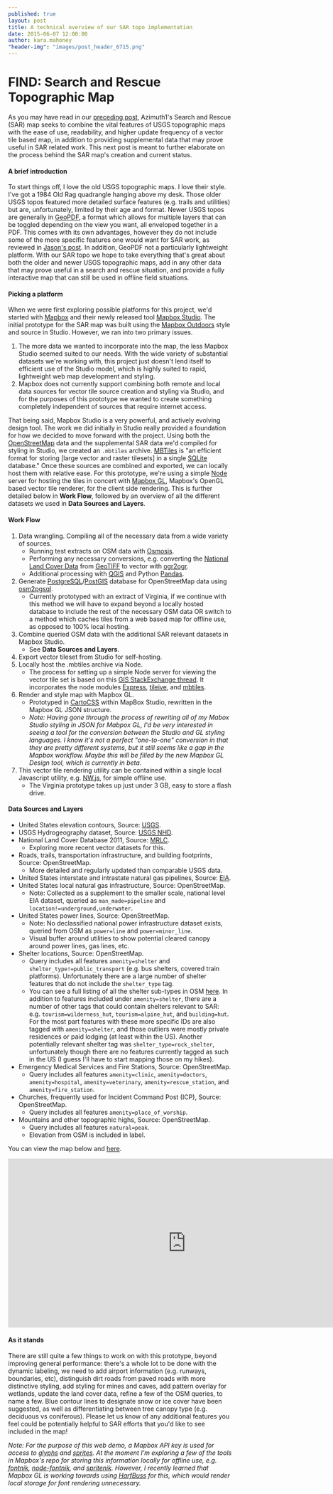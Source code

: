 ```yaml
---
published: true
layout: post
title: A technical overview of our SAR topo implementation
date: 2015-06-07 12:00:00
author: kara.mahoney
"header-img": "images/post_header_6715.png"
---
```



# FIND: Search and Rescue Topographic Map

As you may have read in our [preceding post](http://www.azimuth1.com/a-new-topo-map-for-saving-lives/), Azimuth1's Search and Rescue (SAR) map seeks to combine the vital features of USGS topographic maps with the ease of use, readability, and higher update frequency of a vector tile based map, in addition to providing supplemental data that may prove useful in SAR related work. This next post is meant to further elaborate on the process behind the SAR map's creation and current status. 

#### A brief introduction

To start things off, I love the old USGS topographic maps. I love their style. I've got a 1984 Old Rag quadrangle hanging above my desk. Those older USGS topos featured more detailed surface features (e.g. trails and utilities) but are, unfortunately, limited by their age and format. Newer USGS topos are generally in [GeoPDF](https://en.wikipedia.org/wiki/GeoPDF), a format which allows for multiple layers that can be toggled depending on the view you want, all enveloped together in a PDF. This comes with its own advantages, however they do not include some of the more specific features one would want for SAR work, as reviewed in [Jason's post](http://www.azimuth1.com/a-new-topo-map-for-saving-lives/). In addition, GeoPDF not a particularly lightweight platform. With our SAR topo we hope to take everything that's great about both the older and newer USGS topographic maps, add in any other data that may prove useful in a search and rescue situation, and provide a fully interactive map that can still be used in offline field situations.

#### Picking a platform

When we were first exploring possible platforms for this project, we'd started with [Mapbox](https://www.mapbox.com/) and their newly released tool [Mapbox Studio](https://www.mapbox.com/mapbox-studio/#darwin). The initial prototype for the SAR map was built using the [Mapbox Outdoors](https://github.com/mapbox/mapbox-studio-outdoors.tm2) style and source in Studio. However, we ran into two primary issues. 

1. The more data we wanted to incorporate into the map, the less Mapbox Studio seemed suited to our needs. With the wide variety of substantial datasets we're working with, this project just doesn't lend itself to efficient use of the Studio model, which is highly suited to rapid, lightweight web map development and styling.
2. Mapbox does not currently support combining both remote and local data sources for vector tile source creation and styling via Studio, and for the purposes of this prototype we wanted to create something completely independent of sources that require internet access.

That being said, Mapbox Studio is a very powerful, and actively evolving design tool. The work we did initially in Studio really provided a foundation for how we decided to move forward with the project. Using both the [OpenStreetMap](http://wiki.openstreetmap.org) data and the supplemental SAR data we'd compiled for styling in Studio, we created an `.mbtiles` archive. [MBTiles](https://www.mapbox.com/guides/an-open-platform/) is "an efficient format for storing [large vector and raster tilesets] in a single [SQLite](https://www.sqlite.org/) database." Once these sources are combined and exported, we can locally host them with relative ease. For this prototype, we're using a simple [Node](https://nodejs.org/) server for hosting the tiles in concert with [Mapbox GL](https://www.mapbox.com/mapbox-gl/), Mapbox's OpenGL based vector tile renderer, for the client side rendering. This is further detailed below in **Work Flow**, followed by an overview of all the different datasets we used in **Data Sources and Layers**.

#### Work Flow

1. Data wrangling. Compiling all of the necessary data from a wide variety of sources.
    - Running test extracts on OSM data with [Osmosis](https://wiki.openstreetmap.org/wiki/Osmosis).
    - Performing any necessary conversions, e.g. converting the [National Land Cover Data](http://www.mrlc.gov/nlcd2011.php) from [GeoTIFF](https://trac.osgeo.org/geotiff/) to vector with [ogr2ogr](http://www.gdal.org/ogr2ogr.html).
    - Additional processing with [QGIS](http://www.qgis.org/en/site/) and Python [Pandas](http://pandas.pydata.org/).
2. Generate [PostgreSQL](http://www.postgresql.org/)/[PostGIS](http://postgis.net/) database for OpenStreetMap data using [osm2pgsql](https://github.com/openstreetmap/osm2pgsql).
    - Currently prototyped with an extract of Virginia, if we continue with this method we will have to expand beyond a locally hosted database to include the rest of the necessary OSM data OR switch to a method which caches tiles from a web based map for offline use, as opposed to 100% local hosting.
3. Combine queried OSM data with the additional SAR relevant datasets in Mapbox Studio.
    - See **Data Sources and Layers**.
4. Export vector tileset from Studio for self-hosting.
5. Locally host the .mbtiles archive via Node.
    - The process for setting up a simple Node server for viewing the vector tile set is based on this [GIS StackExchange thread](http://gis.stackexchange.com/questions/125037/self-hosting-mapbox-vector-tiles). It incorporates the node modules [Express](https://www.npmjs.com/package/express), [tileive](https://www.npmjs.com/package/tilelive), and [mbtiles](https://www.npmjs.com/package/mbtiles).
6. Render and style map with Mapbox GL.
    - Prototyped in [CartoCSS](https://www.mapbox.com/guides/style-manual/) within MapBox Studio, rewritten in the Mapbox GL JSON structure.
    - _Note: Having gone through the process of rewriting all of my Mabox Studio styling in JSON for Mabpox GL, I'd be very interested in seeing a tool for the conversion between the Studio and GL styling languages. I know it's not a perfect "one-to-one" conversion in that they are pretty different systems, but it still seems like a gap in the Mapbox workflow. Maybe this will be filled by the new Mapbox GL Design tool, which is currently in beta._
7. This vector tile rendering utility can be contained within a single local Javascript utility, e.g. [NW.js](https://github.com/nwjs/nw.js/), for simple offline use.
    - The Virginia prototype takes up just under 3 GB, easy to store a flash drive.

#### Data Sources and Layers

- United States elevation contours, Source: [USGS](ftp://rockyftp.cr.usgs.gov/vdelivery/Datasets/Staged/Elev/).
- USGS Hydrogeography dataset, Source: [USGS NHD](http://nhd.usgs.gov/).
- National Land Cover Database 2011, Source: [MRLC](http://www.mrlc.gov/index.php).
    - Exploring more recent vector datasets for this.
- Roads, trails, transportation infrastructure, and building footprints, Source: OpenStreetMap.
    - More detailed and regularly updated than comparable USGS data.
- United States interstate and intrastate natural gas pipelines, Source: [EIA](http://www.eia.gov/maps/layer_info-m.cfm).
- United States local natural gas infrastructure, Source: OpenStreetMap.
    - Note: Collected as a supplement to the smaller scale, national level EIA dataset, queried as `man_made=pipeline` and `location!=underground,underwater`.
- United States power lines, Source: OpenStreetMap.
    - Note: No declassified national power infrastructure dataset exists, queried from OSM as `power=line` and `power=minor_line`.
    - Visual buffer around utilities to show potential cleared canopy around power lines, gas lines, etc.
- Shelter locations, Source: OpenStreetMap.
    - Query includes all features `amenity=shelter` and `shelter_type!=public_transport` (e.g. bus shelters, covered train platforms). Unfortunately there are a large number of shelter features that do not include the `shelter_type` tag.   
    - You can see a full listing of all the shelter sub-types in OSM [here](http://wiki.openstreetmap.org/wiki/Key:shelter_type). In addition to features included under `amenity=shelter`, there are a number of other tags that could contain shelters relevant to SAR: e.g. `tourism=wilderness_hut`, `tourism=alpine_hut`, and `building=hut`. For the most part features with these more specific IDs are also tagged with `amenity=shelter`, and those outliers were mostly private residences or paid lodging (at least within the US). Another potentially relevant shelter tag was `shelter_type=rock_shelter`, unfortunately though there are no features currently tagged as such in the US (I guess I'll have to start mapping those on my hikes).
- Emergency Medical Services and Fire Stations, Source: OpenStreetMap.
    - Query includes all features `amenity=clinic`, `amenity=doctors`, `amenity=hospital`, `amenity=veterinary`, `amenity=rescue_station`, and `amenity=fire_station`.
- Churches, frequently used for Incident Command Post (ICP), Source: OpenStreetMap.
    - Query includes all features `amenity=place_of_worship`.
- Mountains and other topographic highs, Source: OpenStreetMap.
    - Query includes all features `natural=peak`.
    - Elevation from OSM is included in label.

You can view the map below and [here](http://sandlot.azimuth1.net/FIND/).

<iframe class='mapembed' width="800" height="380" src="http://sandlot.azimuth1.net/FIND/" frameborder="0" allowfullscreen></iframe>

#### As it stands

There are still quite a few things to work on with this prototype, beyond improving general performance: there's a whole lot to be done with the dynamic labeling, we need to add airport information (e.g. runways, boundaries, etc), distinguish dirt roads from paved roads with more distinctive styling, add styling for mines and caves, add pattern overlay for wetlands, update the land cover data, refine a few of the OSM queries, to name a few. Blue contour lines to designate snow or ice cover have been suggested, as well as differentiating between tree canopy type (e.g. deciduous vs coniferous). Please let us know of any additional features you feel could be potentially helpful to SAR efforts that you'd like to see included in the map!

_Note: For the purpose of this web demo, a Mapbox API key is used for access to [glyphs](https://www.mapbox.com/mapbox-gl-style-spec/#glyphs) and [sprites](https://www.mapbox.com/mapbox-gl-style-spec/#sprite). At the moment I'm exploring a few of the tools in Mapbox's repo for storing this information locally for offline use, e.g. [fontnik](https://github.com/mapbox/fontnik), [node-fontnik](https://github.com/mapbox/node-fontnik), and [spritenik](https://github.com/mapbox/spritenik). However, I recently learned that Mapbox GL is working towards using [HarfBuss](https://wiki.freedesktop.org/www/Software/HarfBuzz/) for this, which would render local storage for font rendering unnecessary._
